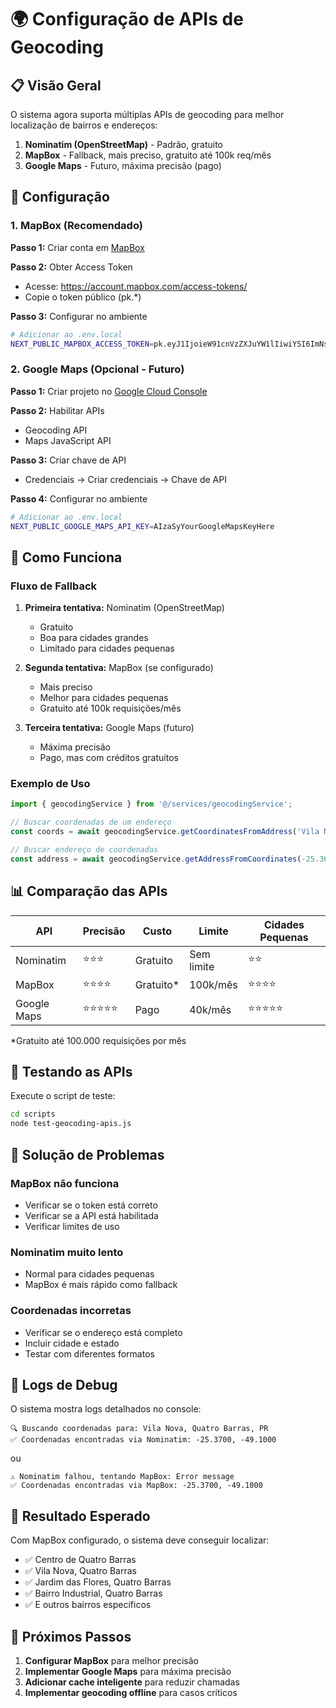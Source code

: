 # 🌍 Configuração de APIs de Geocoding

## 📋 Visão Geral

O sistema agora suporta múltiplas APIs de geocoding para melhor localização de bairros e endereços:

1. **Nominatim (OpenStreetMap)** - Padrão, gratuito
2. **MapBox** - Fallback, mais preciso, gratuito até 100k req/mês
3. **Google Maps** - Futuro, máxima precisão (pago)

## 🚀 Configuração

### 1. MapBox (Recomendado)

**Passo 1:** Criar conta em [MapBox](https://account.mapbox.com/)

**Passo 2:** Obter Access Token
- Acesse: https://account.mapbox.com/access-tokens/
- Copie o token público (pk.*)

**Passo 3:** Configurar no ambiente
```bash
# Adicionar ao .env.local
NEXT_PUBLIC_MAPBOX_ACCESS_TOKEN=pk.eyJ1IjoieW91cnVzZXJuYW1lIiwiYSI6ImNsZXhhbXBsZSJ9.yourtokenhere
```

### 2. Google Maps (Opcional - Futuro)

**Passo 1:** Criar projeto no [Google Cloud Console](https://console.cloud.google.com/)

**Passo 2:** Habilitar APIs
- Geocoding API
- Maps JavaScript API

**Passo 3:** Criar chave de API
- Credenciais → Criar credenciais → Chave de API

**Passo 4:** Configurar no ambiente
```bash
# Adicionar ao .env.local
NEXT_PUBLIC_GOOGLE_MAPS_API_KEY=AIzaSyYourGoogleMapsKeyHere
```

## 🔄 Como Funciona

### Fluxo de Fallback

1. **Primeira tentativa:** Nominatim (OpenStreetMap)
   - Gratuito
   - Boa para cidades grandes
   - Limitado para cidades pequenas

2. **Segunda tentativa:** MapBox (se configurado)
   - Mais preciso
   - Melhor para cidades pequenas
   - Gratuito até 100k requisições/mês

3. **Terceira tentativa:** Google Maps (futuro)
   - Máxima precisão
   - Pago, mas com créditos gratuitos

### Exemplo de Uso

```typescript
import { geocodingService } from '@/services/geocodingService';

// Buscar coordenadas de um endereço
const coords = await geocodingService.getCoordinatesFromAddress('Vila Nova, Quatro Barras, PR');

// Buscar endereço de coordenadas
const address = await geocodingService.getAddressFromCoordinates(-25.3692, -49.1024);
```

## 📊 Comparação das APIs

| API | Precisão | Custo | Limite | Cidades Pequenas |
|-----|----------|-------|--------|------------------|
| Nominatim | ⭐⭐⭐ | Gratuito | Sem limite | ⭐⭐ |
| MapBox | ⭐⭐⭐⭐ | Gratuito* | 100k/mês | ⭐⭐⭐⭐ |
| Google Maps | ⭐⭐⭐⭐⭐ | Pago | 40k/mês | ⭐⭐⭐⭐⭐ |

*Gratuito até 100.000 requisições por mês

## 🧪 Testando as APIs

Execute o script de teste:

```bash
cd scripts
node test-geocoding-apis.js
```

## 🔧 Solução de Problemas

### MapBox não funciona
- Verificar se o token está correto
- Verificar se a API está habilitada
- Verificar limites de uso

### Nominatim muito lento
- Normal para cidades pequenas
- MapBox é mais rápido como fallback

### Coordenadas incorretas
- Verificar se o endereço está completo
- Incluir cidade e estado
- Testar com diferentes formatos

## 📝 Logs de Debug

O sistema mostra logs detalhados no console:

```
🔍 Buscando coordenadas para: Vila Nova, Quatro Barras, PR
✅ Coordenadas encontradas via Nominatim: -25.3700, -49.1000
```

ou

```
⚠️ Nominatim falhou, tentando MapBox: Error message
✅ Coordenadas encontradas via MapBox: -25.3700, -49.1000
```

## 🎯 Resultado Esperado

Com MapBox configurado, o sistema deve conseguir localizar:
- ✅ Centro de Quatro Barras
- ✅ Vila Nova, Quatro Barras
- ✅ Jardim das Flores, Quatro Barras
- ✅ Bairro Industrial, Quatro Barras
- ✅ E outros bairros específicos

## 🔮 Próximos Passos

1. **Configurar MapBox** para melhor precisão
2. **Implementar Google Maps** para máxima precisão
3. **Adicionar cache inteligente** para reduzir chamadas
4. **Implementar geocoding offline** para casos críticos
